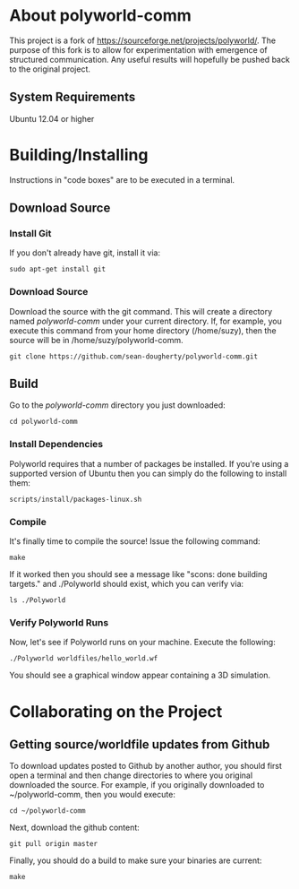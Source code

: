 # About polyworld-comm

This project is a fork of https://sourceforge.net/projects/polyworld/.
The purpose of this fork is to allow for experimentation with emergence of
structured communication. Any useful results will hopefully be pushed back to
the original project.

## System Requirements
Ubuntu 12.04 or higher

# Building/Installing

Instructions in "code boxes" are to be executed in a terminal.

## Download Source

### Install Git
If you don't already have git, install it via:
```
sudo apt-get install git
```

### Download Source
Download the source with the git command. This will create a directory named
_polyworld-comm_ under your current directory. If, for example, you execute
this command from your home directory (/home/suzy), then the source will be in
/home/suzy/polyworld-comm.
```
git clone https://github.com/sean-dougherty/polyworld-comm.git
```

## Build
Go to the _polyworld-comm_ directory you just downloaded:
```
cd polyworld-comm
```

### Install Dependencies
Polyworld requires that a number of packages be installed. If you're using a
supported version of Ubuntu then you can simply do the following to install
them:
```
scripts/install/packages-linux.sh
```

### Compile
It's finally time to compile the source! Issue the following command:
```
make
```
If it worked then you should see a message like
"scons: done building targets." and ./Polyworld should exist,
which you can verify via:
```
ls ./Polyworld
```

### Verify Polyworld Runs
Now, let's see if Polyworld runs on your machine. Execute the following:
```
./Polyworld worldfiles/hello_world.wf
```
You should see a graphical window appear containing a 3D simulation.

# Collaborating on the Project

## Getting source/worldfile updates from Github

To download updates posted to Github by another author, you should first open
a terminal and then change directories to where you original downloaded the
source. For example, if you originally downloaded to ~/polyworld-comm, then
you would execute:

```
cd ~/polyworld-comm
```

Next, download the github content:

```
git pull origin master
```

Finally, you should do a build to make sure your binaries are current:

```
make
```